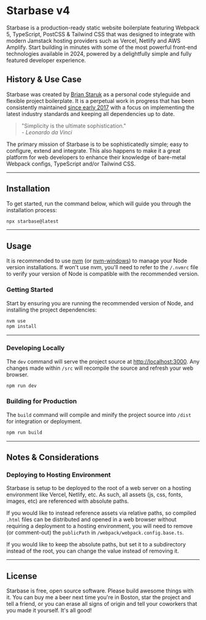 # Starbase v4

Starbase is a production-ready static website boilerplate featuring Webpack 5, TypeScript, PostCSS & Tailwind CSS that was designed to integrate with modern Jamstack hosting providers such as Vercel, Netlify and AWS Amplify. Start building in minutes with some of the most powerful front-end technologies available in 2024, powered by a delightfully simple and fully featured developer experience.

## History & Use Case

Starbase was created by [Brian Staruk](https://brian.staruk.net) as a personal code styleguide and flexible project boilerplate. It is a perpetual work in progress that has been consistently maintained [since early 2017](https://github.com/bstaruk/starbase/pull/1) with a focus on implementing the latest industry standards and keeping all dependencies up to date.

> "Simplicity is the ultimate sophistication."<br>_\- Leonardo da Vinci_

The primary mission of Starbase is to be sophisticatedly simple; easy to configure, extend and integrate. This also happens to make it a great platform for web developers to enhance their knowledge of bare-metal Webpack configs, TypeScript and/or Tailwind CSS.

---

## Installation

To get started, run the command below, which will guide you through the installation process:

```bash
npx starbase@latest
```

---

## Usage

It is recommended to use [nvm](https://github.com/nvm-sh/nvm) (or [nvm-windows](https://github.com/coreybutler/nvm-windows)) to manage your Node version installations. If won't use nvm, you'll need to refer to the `/.nvmrc` file to verify your version of Node is compatible with the recommended version.

### Getting Started

Start by ensuring you are running the recommended version of Node, and installing the project dependencies:

```bash
nvm use
npm install
```

---

### Developing Locally

The `dev` command will serve the project source at [http://localhost:3000](http://localhost:3000). Any changes made within `/src` will recompile the source and refresh your web browser.

```bash
npm run dev
```

### Building for Production

The `build` command will compile and minify the project source into `/dist` for integration or deployment.

```bash
npm run build
```

---

## Notes & Considerations

### Deploying to Hosting Environment

Starbase is setup to be deployed to the root of a web server on a hosting environment like Vercel, Netlify, etc. As such, all assets (js, css, fonts, images, etc) are referenced with absolute paths.

If you would like to instead reference assets via relative paths, so compiled `.html` files can be distributed and opened in a web browser without requiring a deployment to a hosting environment, you will need to remove (or comment-out) the `publicPath` in `/webpack/webpack.config.base.ts`.

If you would like to keep the absolute paths, but set it to a subdirectory instead of the root, you can change the value instead of removing it.

---

## License

Starbase is free, open source software. Please build awesome things with it. You can buy me a beer next time you're in Boston, star the project and tell a friend, or you can erase all signs of origin and tell your coworkers that you made it yourself. It's all good!
